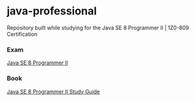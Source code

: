 # java-professional
Repository built while studying for the Java SE 8 Programmer II | 1Z0-809 Certification

### Exam
[Java SE 8 Programmer II](https://education.oracle.com/pt_BR/java-se-8-programmer-ii/pexam_1Z0-809)

### Book
[Java SE 8 Programmer II Study Guide](https://www.amazon.com.br/OCP-Certified-Professional-Programmer-1Z0-809/dp/1119067901)
